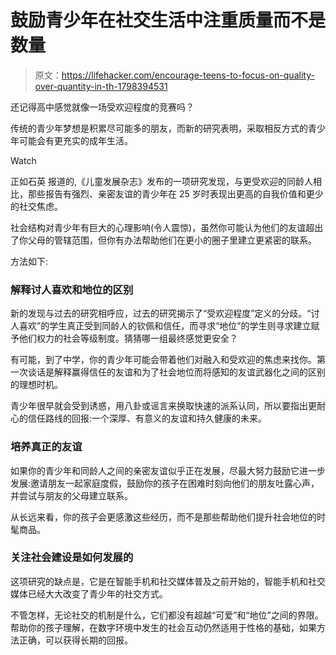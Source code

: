 # 鼓励青少年在社交生活中注重质量而不是数量

> 原文：<https://lifehacker.com/encourage-teens-to-focus-on-quality-over-quantity-in-th-1798394531>

还记得高中感觉就像一场受欢迎程度的竞赛吗？

传统的青少年梦想是积累尽可能多的朋友，而新的研究表明，采取相反方式的青少年可能会有更充实的成年生活。

Watch

正如石英 报道的,《儿童发展杂志》发布的一项研究发现，与更受欢迎的同龄人相比，那些报告有强烈、亲密友谊的青少年在 25 岁时表现出更高的自我价值和更少的社交焦虑。

社会结构对青少年有巨大的心理影响(令人震惊)，虽然你可能认为他们的友谊超出了你父母的管辖范围，但你有办法帮助他们在更小的圈子里建立更紧密的联系。

方法如下:

### 解释讨人喜欢和地位的区别

新的发现与过去的研究相呼应，过去的研究揭示了“受欢迎程度”定义的分歧。“讨人喜欢”的学生真正受到同龄人的钦佩和信任，而寻求“地位”的学生则寻求建立赋予他们权力的社会等级制度。猜猜哪一组最终感觉更安全？

有可能，到了中学，你的青少年可能会带着他们对融入和受欢迎的焦虑来找你。第一次谈话是解释赢得信任的友谊和为了社会地位而将感知的友谊武器化之间的区别的理想时机。

青少年很早就会受到诱惑，用八卦或谣言来换取快速的派系认同，所以要指出更耐心的信任路线的回报:一个深厚、有意义的友谊和持久健康的未来。

### 培养真正的友谊

如果你的青少年和同龄人之间的亲密友谊似乎正在发展，尽最大努力鼓励它进一步发展:邀请朋友一起家庭度假，鼓励你的孩子在困难时刻向他们的朋友吐露心声，并尝试与朋友的父母建立联系。

从长远来看，你的孩子会更感激这些经历，而不是那些帮助他们提升社会地位的时髦商品。

### 关注社会建设是如何发展的

这项研究的缺点是，它是在智能手机和社交媒体普及之前开始的，智能手机和社交媒体已经大大改变了青少年的社交方式。

不管怎样，无论社交的机制是什么，它们都没有超越“可爱”和“地位”之间的界限。帮助你的孩子理解，在数字环境中发生的社会互动仍然适用于性格的基础，如果方法正确，可以获得长期的回报。